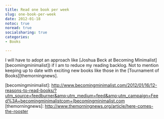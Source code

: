 ```yaml
---
title: Read one book per week
slug: one-book-per-week
date: 2012-01-18
notoc: true
noread: true
socialsharing: true
categories: 
- Books

---
```

I will have to adopt an approach like [Joshua Beck at Becoming Minimalist][becomingminimalist]) if I am to reduce my reading backlog. Not to mention keeping up to date with exciting new books like those in the [Tournament of Books][themorningnews].

[becomingminimalist]: http://www.becomingminimalist.com/2012/01/16/12-reasons-to-read-books/?utm_source=feedburner&amp;utm_medium=feed&amp;utm_campaign=Feed%3A+becomingminimalistcom+(becomingminimalist.com
[themorningnews]: http://www.themorningnews.org/article/here-comes-the-rooster

